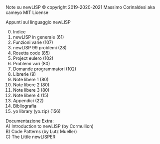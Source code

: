 Note su newLISP
© copyright 2019-2020-2021 Massimo Corinaldesi aka cameyo
MIT License

Appunti sul linguaggio newLISP

00) Indice
01) newLISP in generale (61)
02) Funzioni varie (107)
03) newLISP 99 problemi (28)
04) Rosetta code (85)
05) Project eulero (102)
06) Problemi vari (80)
07) Domande programmatori (102)
08) Librerie (9)
09) Note libere 1 (80)
10) Note libere 2 (80)
11) Note libere 3 (80)
12) Note libere 4 (15)
13) Appendici (22)
14) Bibliografia
99) yo library (yo.zip) (156)

Documentazione Extra:  
A) Introduction to newLISP (by Cormullion)  
B) Code Patterns (by Lutz Mueller)  
C) The Little newLISPER  


